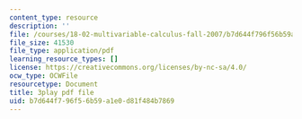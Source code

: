 ```yaml
---
content_type: resource
description: ''
file: /courses/18-02-multivariable-calculus-fall-2007/b7d644f796f56b59a1e0d81f484b7869_wu8kXZSAp20.pdf
file_size: 41530
file_type: application/pdf
learning_resource_types: []
license: https://creativecommons.org/licenses/by-nc-sa/4.0/
ocw_type: OCWFile
resourcetype: Document
title: 3play pdf file
uid: b7d644f7-96f5-6b59-a1e0-d81f484b7869
---
```

